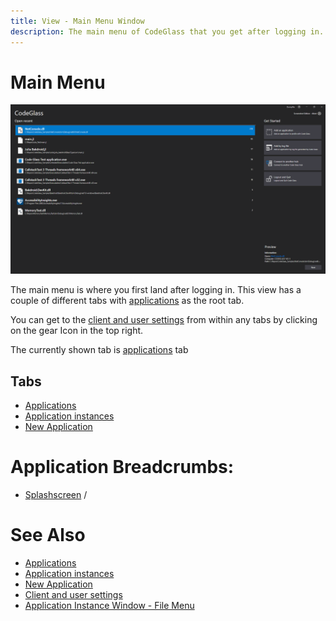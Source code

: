 ```yaml
---
title: View - Main Menu Window
description: The main menu of CodeGlass that you get after logging in. 
---
```

# Main Menu
![assets/img/mainwindow/Applications.png](../../assets/img/MainMenu/Applications.png)

The main menu is where you first land after logging in. This view has a couple of different tabs with [applications](mainwindow/application.md) as the root tab.

You can get to the [client and user settings](clientusersettingswindow.md) from within any tabs by clicking on the gear Icon in the top right.

The currently shown tab is [applications](mainwindow/application.md) tab

## Tabs
- [Applications](mainwindow/application.md)
- [Application instances](mainwindow/applicationInstance.md)
- [New Application](mainwindow/newapplication.md)

# Application Breadcrumbs: 
- [Splashscreen](Splashscreen.md) /


# See Also
 - [Applications](mainwindow/application.md)
 - [Application instances](mainwindow/applicationInstance.md)
 - [New Application](mainwindow/newapplication.md)
 - [Client and user settings](clientusersettingswindow.md)
 - [Application Instance Window - File Menu](ApplicationInstanceDockWindow/Menubar.md#file-menu)